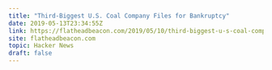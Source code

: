 ```yaml
---
title: "Third-Biggest U.S. Coal Company Files for Bankruptcy"
date: 2019-05-13T23:34:55Z
link: https://flatheadbeacon.com/2019/05/10/third-biggest-u-s-coal-company-files-bankruptcy/?utm_medium=RSS&utm_source=hune
site: flatheadbeacon.com
topic: Hacker News
draft: false
---
```

